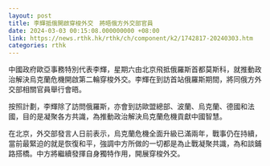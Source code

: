 ```yaml
---
layout: post
title: 李輝抵俄開啟穿梭外交　將晤俄方外交部官員
date: 2024-03-03 00:15:08.000000000 +08:00
link: https://news.rthk.hk/rthk/ch/component/k2/1742817-20240303.htm
categories: rthk
---
```


中國政府歐亞事務特別代表李輝，星期六由北京飛抵俄羅斯首都莫斯科，就推動政治解決烏克蘭危機開啟第二輪穿梭外交。李輝在到訪首站俄羅斯期間，將同俄方外交部相關官員舉行會晤。

按照計劃，李輝除了訪問俄羅斯，亦會到訪歐盟總部、波蘭、烏克蘭、德國和法國，目的是凝聚各方共識，為推動政治解決烏克蘭危機貢獻中國智慧。

在北京，外交部發言人日前表示，烏克蘭危機全面升級已滿兩年，戰事仍在持續，當前最緊迫的就是恢復和平，強調中方所做的一切都是為止戰凝聚共識，為和談鋪路搭橋。中方將繼續發揮自身獨特作用，開展穿梭外交。
